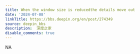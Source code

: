 ```yaml
---
title: When the window size is reducedthe details move out
date: '2024-07-08'
linkTitle: https://bbs.deepin.org/en/post/274349
source: deepin_bbs
description:  深度之家 
disable_comments: true
---
```

NA
